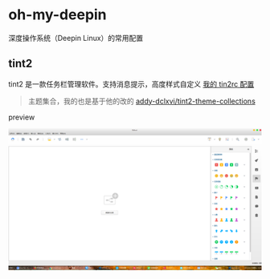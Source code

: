 # oh-my-deepin
深度操作系统（Deepin Linux）的常用配置

## tint2

tint2 是一款任务栏管理软件。支持消息提示，高度样式自定义 [我的 tin2rc 配置](https://github.com/rovast/oh-my-deepin/blob/master/tint2/tin2rc)

> 主题集合，我的也是基于他的改的 [addy-dclxvi/tint2-theme-collections](https://github.com/addy-dclxvi/tint2-theme-collections)

preview

![preview-tint2-png](https://raw.githubusercontent.com/rovast/rovast-github-assets/master/images/tint2.png) <br />
